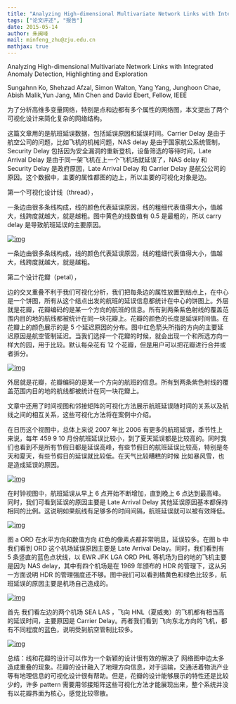 ```yaml
---
title: "Analyzing High-dimensional Multivariate Network Links with Integrated Anomaly Detection, Highlighting and Exploration"
tags: ["论文评述", "报告"]
date: 2015-05-14
author: 朱闽峰
mail: minfeng_zhu@zju.edu.cn
mathjax: true
---
```


Analyzing High-dimensional Multivariate Network Links with Integrated Anomaly Detection, Highlighting and Exploration

Sungahnn Ko, Shehzad Afzal, Simon Walton, Yang Yang, Junghoon Chae, Abish Malik,Yun Jang, Min Chen and David Ebert, Fellow, IEEE

为了分析高维多变量网络，特别是点和边都有多个属性的网络图，本文提出了两个可视化设计来简化复杂的网络结构。

这篇文章用的是航班延误数据，包括延误原因和延误时间。Carrier Delay 是由于航空公司的问题，比如飞机的机械问题，NAS delay 是由于国家航公系统管制，Security Delay 包括因为安全漏洞的重新登机，设备筛选的等待时间，Late Arrival Delay 是由于同一架飞机在上一个飞机场就延误了，NAS delay 和 Security Delay 是政府原因，Late Arrival Delay 和 Carrier Delay 是航公公司的原因。这个数据中，主要的属性都图的边上，所以主要的可视化对象是边。

第一个可视化设计线（thread），

一条边由很多条线构成，线的颜色代表延误原因，线的粗细代表值得大小，值越大，线跨度就越大，就是越粗。图中黄色的线数值有 0.5 是最粗的，所以 carry delay 是导致航班延误的主要原因。

[![img](http://www.cad.zju.edu.cn/home/vagblog/wp-content/uploads/2015/05/t11.png)](http://www.cad.zju.edu.cn/home/vagblog/wp-content/uploads/2015/05/t11.png)

一条边由很多条线构成，线的颜色代表延误原因，线的粗细代表值得大小，值越大，线跨度就越大，就是越粗。

第二个设计花瓣（petal），

边的交叉重叠不利于我们可视化分析，我们把每条边的属性放置到结点上，在中心是一个饼图，所有从这个结点出发的航班的延误信息都统计在中心的饼图上。外层就是花瓣，花瓣编码的是某一个方向的航班的信息。所有到两条紫色射线的覆盖范围内目的地的航线都被统计在同一块花瓣上。花瓣的颜色的长度是延误时间值。在花瓣上的颜色展示的是 5 个延迟原因的分布。图中红色箭头所指的方向的主要延迟原因是航空管制延迟。当我们选择一个花瓣的时候，就会出现一个和所选方向一样大的园，用于比较。默认每朵花有 12 个花瓣，但是用户可以把花瓣进行合并或者拆分。

[![img](http://www.cad.zju.edu.cn/home/vagblog/wp-content/uploads/2015/05/p1.png)](http://www.cad.zju.edu.cn/home/vagblog/wp-content/uploads/2015/05/p1.png)

外层就是花瓣，花瓣编码的是某一个方向的航班的信息。所有到两条紫色射线的覆盖范围内目的地的航线都被统计在同一块花瓣上。

文章中还用了时间视图和邻接矩阵的可视化方法展示航班延误随时间的关系以及航线之间的相互关系，这些可视化方法将在案例中介绍。

在日历这个视图中，总体上来说 2007 年比 2006 有更多的航班延误，季节性上来说，每年 459 9 10 月份航班延误比较小，到了夏天延误都是比较高的。同时我们也看到不是所有节假日都是延误高峰，有些节假日的航班延误比较高，特别是冬天和夏天，有些节假日的延误就比较低。在天气比较糟糕的时候 比如暴风雪，也是造成延误的原因。

[![img](http://www.cad.zju.edu.cn/home/vagblog/wp-content/uploads/2015/05/t.png)](http://www.cad.zju.edu.cn/home/vagblog/wp-content/uploads/2015/05/t.png)

在时钟视图中，航班延误从早上 6 点开始不断增加，直到晚上 6 点达到最高峰。同时，我们可看到延误的原因主要是 Late Arrival Delay 其他延误原因基本都保持相同的比例。这说明如果航线有足够多的时间间隔，航班延误就可以被有效降低。

[![img](http://www.cad.zju.edu.cn/home/vagblog/wp-content/uploads/2015/05/t21.png)](http://www.cad.zju.edu.cn/home/vagblog/wp-content/uploads/2015/05/t21.png)

图 a ORD 在水平方向和数值方向 红色的像素点都非常明显，延误较多。在图 b 中 我们看到 ORD 这个机场延误原因主要是 Late Arrival Delay。同时，我们看到有 5 条竖直的蓝色点状线，以 EWR JFK LGA ORD PHL 等机场为目的地的飞机主要是因为 NAS delay，其中有四个机场是在 1969 年颁布的 HDR 的管理下，这从另一方面说明 HDR 的管理强度还不够。图中我们可以看到橘黄色和绿色比较多，航班延误的原因主要是机场自己造成的。

[![img](http://www.cad.zju.edu.cn/home/vagblog/wp-content/uploads/2015/05/m1.png)](http://www.cad.zju.edu.cn/home/vagblog/wp-content/uploads/2015/05/m1.png)

首先 我们看左边的两个机场 SEA LAS ，飞向 HNL（夏威夷）的飞机都有相当高的延误时间，主要原因是 Carrier Delay。再者我们看到 飞向东北方向的飞机，都有不同程度的蓝色，说明受到航空管制比较多。

[![img](http://www.cad.zju.edu.cn/home/vagblog/wp-content/uploads/2015/05/%E5%9B%BE%E7%89%8711.png)](http://www.cad.zju.edu.cn/home/vagblog/wp-content/uploads/2015/05/图片11.png)

总结：线和花瓣的设计可以作为一个新颖的设计很有效的解决了 网络图中边太多造成重叠的现象。花瓣的设计融入了地理方向信息，对于运输，交通活着物流产业等有地理信息的可视化设计很有帮助。但是，花瓣的设计能够展示的特性还是比较少的，许多 pattern 需要用邻接矩阵这些可视化方法才能展现出来，整个系统并没有以花瓣界面为核心，感觉比较零散。
